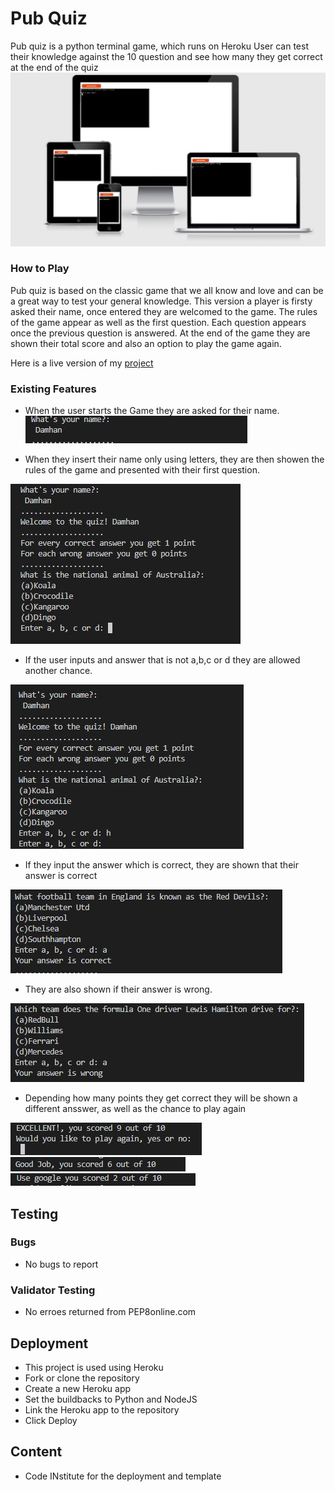 # Pub Quiz
Pub quiz is a python terminal game, which runs on Heroku
User can test their knowledge against the 10 question and see how many they get correct at the end of the quiz
![Responsive image](https://github.com/Damhan91/Pub-Quiz/blob/main/assets/images/responsive.JPG)

### How to Play
Pub quiz is based on the classic game that we all know and love and can be a great way to test your general knowledge.
This version a player is firsty asked their name, once entered they are welcomed to the game.
The rules of the game appear as well as the first question.
Each question appears once the previous question is answered.
At the end of the game they are shown their total score and also an option to play the game again.

Here is a live version of my [project](https://pub-quiz-python.herokuapp.com/)
### Existing Features
- When the user starts the Game they are asked for their name.
![Intro image](https://github.com/Damhan91/Pub-Quiz/blob/main/assets/images/quiz%20intro.JPG)

- When they insert their name only using letters, they are then showen the rules of the game and presented with their first question.

![Intro image](https://github.com/Damhan91/Pub-Quiz/blob/main/assets/images/quiz%20intro%202.JPG)
- If the user inputs and answer that is not a,b,c or d they are allowed another chance.

![Invalid Input](https://github.com/Damhan91/Pub-Quiz/blob/main/assets/images/invalid%20input.JPG)
- If they input the answer which is correct, they are shown that their answer is correct

![correct Input](https://github.com/Damhan91/Pub-Quiz/blob/main/assets/images/correct%20answer.JPG)
- They are also shown if their answer is wrong.

![wrong Input](https://github.com/Damhan91/Pub-Quiz/blob/main/assets/images/wrong%20answer.JPG)
- Depending how many points they get correct they will be shown a different ansswer, as well as the chance to play again

![ending](https://github.com/Damhan91/Pub-Quiz/blob/main/assets/images/ending.JPG)
![ending](https://github.com/Damhan91/Pub-Quiz/blob/main/assets/images/score.JPG)
![ending](https://github.com/Damhan91/Pub-Quiz/blob/main/assets/images/ending%201.JPG)

## Testing 



### Bugs
  - No bugs to report

### Validator Testing 
- No erroes returned from PEP8online.com


## Deployment
 - This project is used using Heroku
 - Fork or clone the repository
 - Create a new Heroku app
 - Set the buildbacks to Python and NodeJS 
 - Link the Heroku app to the repository
 - Click Deploy

## Content
 - Code INstitute for the deployment and template

